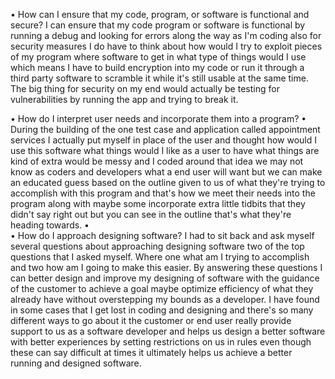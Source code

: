 •	How can I ensure that my code, program, or software is functional and secure?
I can ensure that my code program or software is functional by running a debug and looking for errors along the way as I'm coding also for security measures I do have to think about how would I try to exploit pieces of my program where software to get in what type of things would I use which means I have to build encryption into my code or run it through a third party software to scramble it while it's still usable at the same time. The big thing for security on my end would actually be testing for vulnerabilities by running the app and trying to break it.

•	How do I interpret user needs and incorporate them into a program?
•	During the building of the one test case and application called appointment services I actually put myself in place of the user and thought how would I use this software what things would I like as a user to have what things are kind of extra would be messy and I coded around that idea we may not know as coders and developers what a end user will want but we can make an educated guess based on the outline given to us of what they're trying to accomplish with this program and that's how we meet their needs into the program along with maybe some incorporate extra little tidbits that they didn't say right out but you can see in the outline that's what they're heading towards.
•	
•	How do I approach designing software?
I had to sit back and ask myself several questions about approaching designing software two of the top questions that I asked myself. Where one what am I trying to accomplish and two how am I going to make this easier. By answering these questions I can better design and improve my designing of software with the guidance of the customer to achieve a goal maybe optimize efficiency of what they already have without overstepping my bounds as a developer. I have found in some cases that I get lost in coding and designing and there's so many different ways to go about it the customer or end user really provide support to us as a software developer and helps us design a better software with better experiences by setting restrictions on us in rules even though these can say difficult at times it ultimately helps us achieve a better running and designed software.

